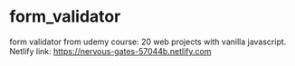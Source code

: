 # form_validator
form validator from udemy course: 20 web projects with vanilla javascript.
Netlify link: https://nervous-gates-57044b.netlify.com
